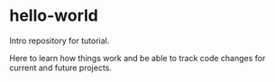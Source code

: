 # hello-world
Intro repository for tutorial.

Here to learn how things work and be able to track code changes for current and future projects.
